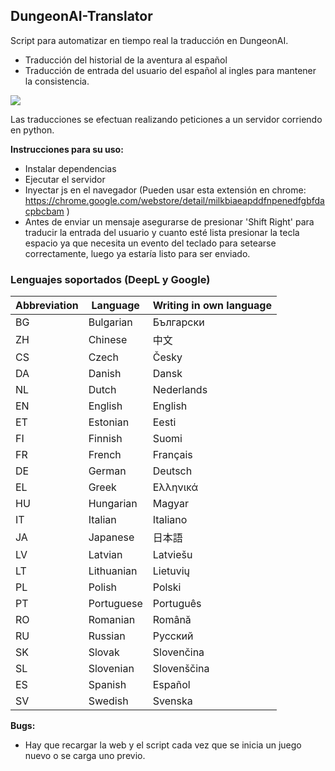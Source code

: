 ﻿## **DungeonAI-Translator**

Script para automatizar en tiempo real la traducción en DungeonAI.

- Traducción del historial de la aventura al español
- Traducción de entrada del usuario del español al ingles para mantener la consistencia.

![](https://play-lh.googleusercontent.com/euTZxOt7w8chhedpujZnAX7F-s5jMACh-ivyf3cCg7nCFwCrnl6HaVG8gOqeu3CgBmJ-)

Las traducciones se efectuan realizando peticiones a un servidor corriendo en python. 


**Instrucciones para su uso:**
- Instalar dependencias
- Ejecutar el servidor
- Inyectar js en el navegador (Pueden usar esta extensión en chrome: https://chrome.google.com/webstore/detail/milkbiaeapddfnpenedfgbfdacpbcbam )
- Antes de enviar un mensaje asegurarse de presionar 'Shift Right' para traducir la entrada del usuario y cuanto esté lista presionar la tecla espacio ya que necesita un evento del teclado para setearse correctamente, luego ya estaría listo para ser enviado.

### Lenguajes soportados (DeepL y Google)

| Abbreviation | Language   | Writing in own language |
|--------------|------------|-------------------------|
| BG           | Bulgarian  | Български               |
| ZH           | Chinese    | 中文                    |
| CS           | Czech      | Česky                   |
| DA           | Danish     | Dansk                   |
| NL           | Dutch      | Nederlands              |
| EN           | English    | English                 |
| ET           | Estonian   | Eesti                   |
| FI           | Finnish    | Suomi                   |
| FR           | French     | Français                |
| DE           | German     | Deutsch                 |
| EL           | Greek      | Ελληνικά                |
| HU           | Hungarian  | Magyar                  |
| IT           | Italian    | Italiano                |
| JA           | Japanese   | 日本語                  |
| LV           | Latvian    | Latviešu                |
| LT           | Lithuanian | Lietuvių                |
| PL           | Polish     | Polski                  |
| PT           | Portuguese | Português               |
| RO           | Romanian   | Română                  |
| RU           | Russian    | Русский                 |
| SK           | Slovak     | Slovenčina              |
| SL           | Slovenian  | Slovenščina             |
| ES           | Spanish    | Español                 |
| SV           | Swedish    | Svenska                 |



**Bugs:**
- Hay que recargar la web y el script cada vez que se inicia un juego nuevo o se carga uno previo.